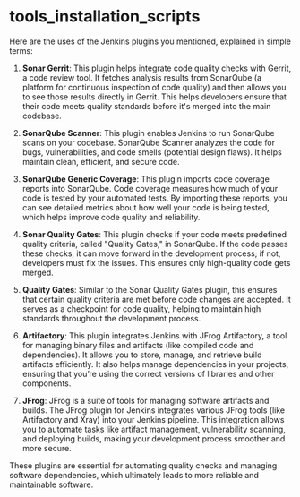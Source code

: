 # tools_installation_scripts

Here are the uses of the Jenkins plugins you mentioned, explained in simple terms:

1. **Sonar Gerrit**: 
   This plugin helps integrate code quality checks with Gerrit, a code review tool. It fetches analysis results from SonarQube (a platform for continuous inspection of code quality) and then allows you to see those results directly in Gerrit. This helps developers ensure that their code meets quality standards before it's merged into the main codebase.

2. **SonarQube Scanner**: 
   This plugin enables Jenkins to run SonarQube scans on your codebase. SonarQube Scanner analyzes the code for bugs, vulnerabilities, and code smells (potential design flaws). It helps maintain clean, efficient, and secure code.

3. **SonarQube Generic Coverage**: 
   This plugin imports code coverage reports into SonarQube. Code coverage measures how much of your code is tested by your automated tests. By importing these reports, you can see detailed metrics about how well your code is being tested, which helps improve code quality and reliability.

4. **Sonar Quality Gates**:
   This plugin checks if your code meets predefined quality criteria, called "Quality Gates," in SonarQube. If the code passes these checks, it can move forward in the development process; if not, developers must fix the issues. This ensures only high-quality code gets merged.

5. **Quality Gates**:
   Similar to the Sonar Quality Gates plugin, this ensures that certain quality criteria are met before code changes are accepted. It serves as a checkpoint for code quality, helping to maintain high standards throughout the development process.

6. **Artifactory**: 
   This plugin integrates Jenkins with JFrog Artifactory, a tool for managing binary files and artifacts (like compiled code and dependencies). It allows you to store, manage, and retrieve build artifacts efficiently. It also helps manage dependencies in your projects, ensuring that you’re using the correct versions of libraries and other components.

7. **JFrog**:
   JFrog is a suite of tools for managing software artifacts and builds. The JFrog plugin for Jenkins integrates various JFrog tools (like Artifactory and Xray) into your Jenkins pipeline. This integration allows you to automate tasks like artifact management, vulnerability scanning, and deploying builds, making your development process smoother and more secure.

These plugins are essential for automating quality checks and managing software dependencies, which ultimately leads to more reliable and maintainable software.